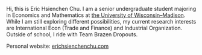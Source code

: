 Hi, this is Eric Hsienchen Chu. I am a senior undergraduate student majoring in Economics and Mathematics at [the University of Wisconsin–Madison](https://www.wisc.edu/). While I am still exploring different possibilities, my current research interests are International Econ (Trade and Finance) and Industrial Organization. Outside of school, I ride with Team Brazen Dropouts.

Personal website: [erichsienchenchu.com](https://www.erichsienchenchu.com/home)
